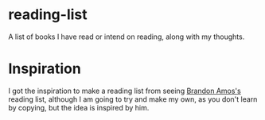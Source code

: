 # reading-list
A list of books I have read or intend on reading, along with my thoughts.

# Inspiration

I got the inspiration to make a reading list from seeing [Brandon Amos's](https://github.com/bamos) reading list, although I am going to try and make my own, as you don't learn by copying, but the idea is inspired by him.
